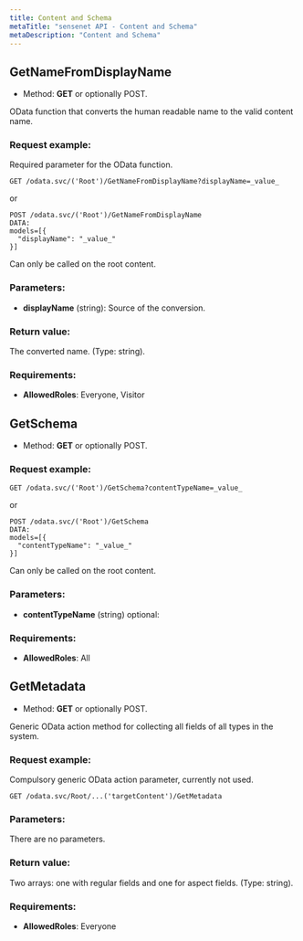 ```yaml
---
title: Content and Schema
metaTitle: "sensenet API - Content and Schema"
metaDescription: "Content and Schema"
---
```


## GetNameFromDisplayName
- Method: **GET** or optionally POST.

OData function that converts the human readable name to the valid content name.

### Request example:
Required parameter for the OData function.
```
GET /odata.svc/('Root')/GetNameFromDisplayName?displayName=_value_
```
or
```
POST /odata.svc/('Root')/GetNameFromDisplayName
DATA:
models=[{
  "displayName": "_value_"
}]
```
Can only be called on the root content.
### Parameters:
- **displayName** (string): Source of the conversion.

### Return value:
The converted name. (Type: string).

### Requirements:
- **AllowedRoles**: Everyone, Visitor

## GetSchema
- Method: **GET** or optionally POST.


### Request example:

```
GET /odata.svc/('Root')/GetSchema?contentTypeName=_value_
```
or
```
POST /odata.svc/('Root')/GetSchema
DATA:
models=[{
  "contentTypeName": "_value_"
}]
```
Can only be called on the root content.
### Parameters:
- **contentTypeName** (string) optional: 

### Requirements:
- **AllowedRoles**: All

## GetMetadata
- Method: **GET** or optionally POST.

Generic OData action method for collecting all fields of all types in the system.

### Request example:
Compulsory generic OData action parameter, currently not used.
```
GET /odata.svc/Root/...('targetContent')/GetMetadata
```
### Parameters:
There are no parameters.

### Return value:
Two arrays: one with regular fields and one for aspect fields. (Type: string).

### Requirements:
- **AllowedRoles**: Everyone

